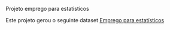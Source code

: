 Projeto emprego para estatisticos

Este projeto gerou o seguinte dataset
[Emprego para estatísticos](https://emprego-estatistico.shinyapps.io/VagaEstat/)

